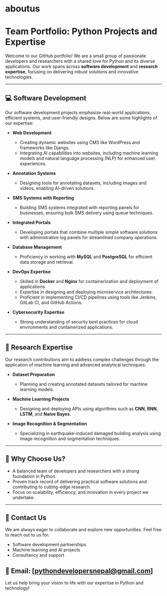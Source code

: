 # aboutus

# Team Portfolio: Python Projects and Expertise  

Welcome to our GitHub portfolio! We are a small group of passionate developers and researchers with a shared love for Python and its diverse applications. Our work spans across **software development** and **research expertise**, focusing on delivering robust solutions and innovative technologies.  

---

## 💻 **Software Development**  

Our software development projects emphasize real-world applications, efficient systems, and user-friendly designs. Below are some highlights of our expertise:  

- **Web Development**  
  - Creating dynamic websites using CMS like WordPress and frameworks like Django.
  - Integrating AI capabilities into websites, including machine learning models and natural language processing (NLP) for enhanced user experiences.

- **Annotation Systems**  
  - Designing tools for annotating datasets, including images and videos, enabling AI-driven solutions.  

- **SMS Systems with Reporting**  
  - Building SMS systems integrated with reporting panels for businesses, ensuring bulk SMS delivery using queue techniques.  

- **Integrated Portals**  
  - Developing portals that combine multiple simple software solutions with administrative log panels for streamlined company operations.  

- **Database Management**  
  - Proficiency in working with **MySQL** and **PostgreSQL** for efficient data storage and retrieval.  

- **DevOps Expertise**  
  - Skilled in **Docker** and **Nginx** for containerization and deployment of applications.
  - Expertise in designing and deploying microservice architectures.
  - Proficient in implementing CI/CD pipelines using tools like Jenkins, GitLab CI, and GitHub Actions.
- **Cybersecurity Expertise**
  - Strong understanding of security best practices for cloud environments and containerized applications.

---

## 🔬 **Research Expertise**  

Our research contributions aim to address complex challenges through the application of machine learning and advanced analytical techniques:  

- **Dataset Preparation**  
  - Planning and creating annotated datasets tailored for machine learning models.  

- **Machine Learning Projects**  
  - Designing and deploying APIs using algorithms such as **CNN**, **RNN**, **LSTM**, and **Naive Bayes**.  

- **Image Recognition & Segmentation**  
  - Specializing in earthquake-induced damaged building analysis using image recognition and segmentation techniques.  

---

## 🚀 **Why Choose Us?**  

- A balanced team of developers and researchers with a strong foundation in Python.  
- Proven track record of delivering practical software solutions and contributing to cutting-edge research.  
- Focus on scalability, efficiency, and innovation in every project we undertake.  

---  

## 🌟 **Contact Us**  

We are always eager to collaborate and explore new opportunities. Feel free to reach out to us for:  

- Software development partnerships  
- Machine learning and AI projects  
- Consultancy and support  

📧 **Email:** [pythondevelopersnepal@gmail.com]  
---

Let us help bring your vision to life with our expertise in Python and technology!  
